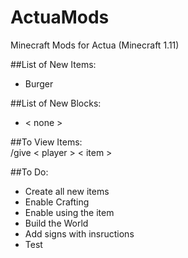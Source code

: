 # ActuaMods
Minecraft Mods for Actua (Minecraft 1.11)

##List of New Items: 
- Burger

##List of New Blocks: 
- < none >

##To View Items:  
/give < player > < item >

##To Do: 
- Create all new items
- Enable Crafting
- Enable using the item
- Build the World
- Add signs with insructions
- Test
